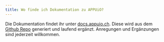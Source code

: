 ```yaml
---
title: Wo finde ich Dokumentation zu APPUiO?
---
```


Die Dokumentation findet ihr unter [docs.appuio.ch](http://docs.appuio.ch/en/latest/). Diese wird aus dem [Github Repo](https://github.com/appuio/docs) generiert und laufend ergänzt. Anregungen und Ergänzungen sind jederzeit willkommen.
